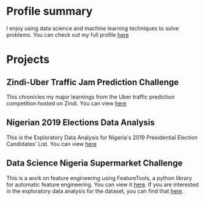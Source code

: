 # Profile summary
I enjoy using data science and machine learning techniques to solve problems. You can check out my full profile [here](https://github.com/Dehbaiyor/dehbaiyor.github.io/blob/master/Profile.md)

# Projects
## Zindi-Uber Traffic Jam Prediction Challenge
This chronicles my major learnings from the Uber traffic prediction competition hosted on Zindi.
You can view [here](https://dehbaiyor.github.io/Zindi-Uber-Traffic-Jam-Competition)

## Nigerian 2019 Elections Data Analysis
This is the Exploratory Data Analysis for Nigeria's 2019 Presidential Election Candidates' List.
You can view [here](https://dehbaiyor.github.io/2019-Elections)

## Data Science Nigeria Supermarket Challenge
This is a work on feature engineering using FeatureTools, a python library for automatic feature engineering. You can view it [here](https://nbviewer.jupyter.org/github/Dehbaiyor/DSN-Supermarket-Challenge/blob/1485080d893f8c9060b75a2ccbea17fda11fb4d5/Supermarket%20Model.ipynb). If you are interested in the exploratory data analysis for the dataset, you can find that [here](https://github.com/Dehbaiyor/DSN-Supermarket-Challenge/blob/master/Supermarket%20EDA.ipynb).
